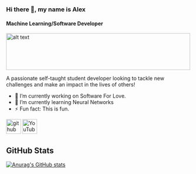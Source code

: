 ### Hi there 👋, my name is Alex
#### Machine Learning/Software Developer


<img src="https://scontent.fybz1-1.fna.fbcdn.net/v/t1.6435-9/241193865_3009345642668908_6755978444625996500_n.jpg?_nc_cat=104&ccb=1-5&_nc_sid=e3f864&_nc_ohc=Ytk-l2RQH3MAX8DrZ1h&tn=ZXwYimsxOgKKUXBa&_nc_ht=scontent.fybz1-1.fna&oh=5877ecfe98c5237c9014233f52a549b6&oe=61621377" alt="alt text" width="500" height="100">

A passionate self-taught student developer looking to tackle new challenges and make an impact in the lives of others!

- 🔭 I’m currently working on Software For Love. 
- 🌱 I’m currently learning Neural Networks 
- ⚡ Fun fact: This is fun. 


[<img src='https://cdn.jsdelivr.net/npm/simple-icons@3.0.1/icons/github.svg' alt='github' height='40'>](https://github.com/https://github.com/Simplyalex99)  [<img src='https://cdn.jsdelivr.net/npm/simple-icons@3.0.1/icons/youtube.svg' alt='YouTube' height='40'>](https://www.youtube.com/channel/GDWxLAOJIxCRSjsUSkpSeQ)  






## GitHub Stats
[![Anurag's GitHub stats](https://github-readme-stats.vercel.app/api?username=Simplyalex99)](https://github.com/Simplyalex99/github-readme-stats)

